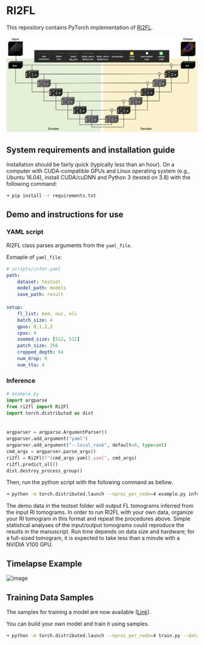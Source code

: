 # RI2FL
This repository contains PyTorch implementation of [RI2FL](https://www.biorxiv.org/content/10.1101/2020.09.16.300392v1).

![image](figures/architecture.png)

## System requirements and installation guide
Installation should be fairly quick (typically less than an hour). On a computer with CUDA-compatible GPUs and Linux operating system (e.g., Ubuntu 16.04), install CUDA/cuDNN and Python 3 (tested on 3.8) with the following command:
```bash
➜ pip install -r requirements.txt
```

## Demo and instructions for use
### YAML script
RI2FL class parses arguments from the `yaml_file`. 

Exmaple of `yaml_file`:

```yaml
# scripts/infer.yaml
path:
    dataset: testset
    model_path: models
    save_path: result

setup:
    fl_list: mem, nuc, oli
    batch_size: 4
    gpus: 0,1,2,3
    cpus: 4
    zoomed_size: [512, 512]
    patch_size: 256
    cropped_depth: 64
    num_drop: 0
    num_tta: 4
```
### Inference
```python
# example.py
import argparse
from ri2fl import Ri2Fl
import torch.distributed as dist


argparser = argparse.ArgumentParser()
argparser.add_argument("yaml")
argparser.add_argument("--local_rank", default=0, type=int)
cmd_args = argparser.parse_args()
ri2fl = Ri2Fl(f"{cmd_args.yaml}.yaml", cmd_args)
ri2fl.predict_all()
dist.destroy_process_group()
```

Then, run the python script with the following command as bellow.
```bash
➜ python -m torch.distributed.launch --nproc_per_node=4 example.py infer
```

The demo data in the testset folder will output FL tomograms inferred from the input RI tomograms. In order to run RI2FL with your own data, organize your RI tomogram in this format and repeat the procedures above. Simple statistical analyses of the input/output tomograms could reproduce the results in the manuscript. Run time depends on data size and hardware; for a full-sized tomogram, it is expected to take less than a minute with a NVIDIA V100 GPU. 

## Timelapse Example

![image](figures/git_main.png)

## Training Data Samples

The samples for training a model are now available ([Link](https://drive.google.com/file/d/15RBZJ3foAlQoEwi81-FI_pC8QxZKd6lq/view?usp=sharing)).

You can build your own model and train it using samples.
```bash
➜ python -m torch.distributed.launch --nproc_per_node=4 train.py --data_root trainset --fl_type nuc --save_path outs/nuc
```